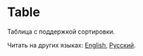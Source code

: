 # Table

Таблица с поддержкой сортировки.

Читать на других языках: [English](README.md), [Русский](README.ru.md).

